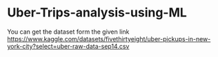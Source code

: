 # Uber-Trips-analysis-using-ML
You can get the dataset form the given link
https://www.kaggle.com/datasets/fivethirtyeight/uber-pickups-in-new-york-city?select=uber-raw-data-sep14.csv
